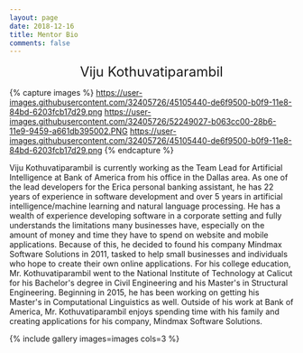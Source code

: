 ```yaml
---
layout: page
date: 2018-12-16
title: Mentor Bio
comments: false
---
```


<center><font size="5">Viju Kothuvatiparambil</font></center>

{% capture images %}
    https://user-images.githubusercontent.com/32405726/45105440-de6f9500-b0f9-11e8-84bd-6203fcb17d29.png
    https://user-images.githubusercontent.com/32405726/52249027-b063cc00-28b6-11e9-9459-a661db395002.PNG
    https://user-images.githubusercontent.com/32405726/45105440-de6f9500-b0f9-11e8-84bd-6203fcb17d29.png
{% endcapture %}

Viju Kothuvatiparambil is currently working as the Team Lead for Artificial Intelligence at Bank of America from his office in the Dallas area. As one of the lead developers for the Erica personal banking assistant, he has 22 years of experience in software development and over 5 years in artificial intelligence/machine learning and natural language processing. He has a wealth of experience developing software in a corporate setting and fully understands the limitations many businesses have, especially on the amount of money and time they have to spend on website and mobile applications. Because of this, he decided to found his company Mindmax Software Solutions in 2011, tasked to help small businesses and individuals who hope to create their own online applications.
For his college education, Mr. Kothuvatiparambil went to the National Institute of Technology at Calicut for his Bachelor's degree in Civil Engineering and his Master's in Structural Engineering. Beginning in 2015, he has been working on getting his Master's in Computational Linguistics as well. 
Outside of his work at Bank of America, Mr. Kothuvatiparambil enjoys spending time with his family and creating applications for his company, Mindmax Software Solutions. 

{% include gallery images=images cols=3 %}
